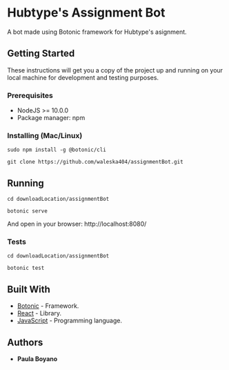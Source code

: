 # Hubtype's Assignment Bot
A bot made using Botonic framework for Hubtype's asignment.

## Getting Started

These instructions will get you a copy of the project up and running on your local machine for development and testing purposes.

### Prerequisites

* NodeJS >= 10.0.0
* Package manager: npm


### Installing (Mac/Linux)

```
sudo npm install -g @botonic/cli
```
```
git clone https://github.com/waleska404/assignmentBot.git
```


## Running 

```
cd downloadLocation/assignmentBot
```

```
botonic serve
```
And open in your browser: http://localhost:8080/

### Tests

```
cd downloadLocation/assignmentBot
```

```
botonic test
```


## Built With

* [Botonic](https://botonic.io/) - Framework.
* [React](https://es.reactjs.org/) - Library.
* [JavaScript](https://developer.mozilla.org/es/docs/Web/JavaScript) - Programming language. 


## Authors

* **Paula Boyano** 

